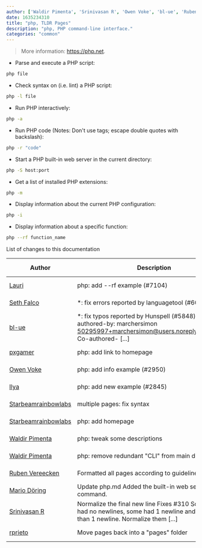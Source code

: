 ```yaml
---
author: ['Waldir Pimenta', 'Srinivasan R', 'Owen Voke', 'bl-ue', 'Ruben Vereecken', 'pxgamer', 'Mario Döring', 'Lauri', 'Ilya', 'rprieto', 'Seth Falco', 'Starbeamrainbowlabs']
date: 1635234310
title: "php, TLDR Pages"
description: "php, PHP command-line interface."
categories: "common"
---
```

> More information: <https://php.net>.

- Parse and execute a PHP script:

```bash
php file
```

- Check syntax on (i.e. lint) a PHP script:

```bash
php -l file
```

- Run PHP interactively:

```bash
php -a
```

- Run PHP code (Notes: Don't use <? ?> tags; escape double quotes with backslash):

```bash
php -r "code"
```

- Start a PHP built-in web server in the current directory:

```bash
php -S host:port
```

- Get a list of installed PHP extensions:

```bash
php -m
```

- Display information about the current PHP configuration:

```bash
php -i
```

- Display information about a specific function:

```bash
php --rf function_name
```
List of changes to this documentation


Author | Description | ISO 8601 Date | GitHub link
------|-----|-----|-----
[Lauri](mailto:laurilaks@protonmail.com) | php: add --rf example (#7104) | 2021-10-26T09:45:10 | [41bcf9610f8b](https://github.com/tldr-pages/tldr/commit/41bcf9610f8b3c134cd58ee62ecb92c0b2db441f)
[Seth Falco](mailto:seth@falco.fun) | *: fix errors reported by languagetool (#6069) | 2021-08-15T19:59:09 | [3e4c519004a4](https://github.com/tldr-pages/tldr/commit/3e4c519004a471c861cdc609fd7239ee3355671c)
[bl-ue](mailto:54780737+bl-ue@users.noreply.github.com) | *: fix typos reported by Hunspell (#5848) Co-authored-by: marchersimon <50295997+marchersimon@users.noreply.github.com> Co-authored- [...] | 2021-05-20T22:13:41 | [8ebd171d6f00](https://github.com/tldr-pages/tldr/commit/8ebd171d6f001698709fefc02b1fd5cc9f3a99c4)
[pxgamer](mailto:owzie123@gmail.com) | php: add link to homepage | 2019-05-31T20:47:40 | [137d159b9d4b](https://github.com/tldr-pages/tldr/commit/137d159b9d4be3d2b829439f577ac1548d9e61e4)
[Owen Voke](mailto:owzie123@gmail.com) | php: add info example (#2950) | 2019-04-28T14:05:08 | [d8eeb6f8567d](https://github.com/tldr-pages/tldr/commit/d8eeb6f8567def62e67816cf287b361da007addc)
[Ilya](mailto:slash3b@gmail.com) | php: add new example (#2845) | 2019-03-23T23:17:46 | [3356ff287913](https://github.com/tldr-pages/tldr/commit/3356ff28791318cf411fed6767faf8f4f681acc2)
[Starbeamrainbowlabs](mailto:sbrl@starbeamrainbowlabs.com) | multiple pages: fix syntax | 2019-02-03T01:28:36 | [334c0b4fa3ea](https://github.com/tldr-pages/tldr/commit/334c0b4fa3ea6f24c50d62061db9075125cc608b)
[Starbeamrainbowlabs](mailto:sbrl@starbeamrainbowlabs.com) | php: add homepage | 2019-02-03T01:28:36 | [820c9037b497](https://github.com/tldr-pages/tldr/commit/820c9037b4974958f01ebad15cfc42b3cbc8baa1)
[Waldir Pimenta](mailto:waldyrious@gmail.com) | php: tweak some descriptions | 2016-11-05T19:59:21 | [39f27492c7c7](https://github.com/tldr-pages/tldr/commit/39f27492c7c72de961cf96b1dca2568eadb2a783)
[Waldir Pimenta](mailto:waldyrious@gmail.com) | php: remove redundant "CLI" from main description | 2016-11-05T19:55:29 | [11f2cb2037f6](https://github.com/tldr-pages/tldr/commit/11f2cb2037f62e8c2237a424635043fee0b43898)
[Ruben Vereecken](mailto:rubenvereecken@gmail.com) | Formatted all pages according to guidelines. | 2016-01-08T09:38:59 | [066582e8eab5](https://github.com/tldr-pages/tldr/commit/066582e8eab57bce9861cc8d379e158d61f1cc95)
[Mario Döring](mailto:deluna.yy@gmail.com) | Update php.md Added the built-in web server command. | 2015-12-28T14:30:32 | [e9ed9b511058](https://github.com/tldr-pages/tldr/commit/e9ed9b5110582db7c32dbfc32e30ef9bd1a09643)
[Srinivasan R](mailto:srinivasanr@gmail.com) | Normalize the final new line Fixes #310 Some files had no newlines, some had 1 newline and some more than 1 newline. Normalize them [...] | 2015-10-28T09:33:06 | [e4114fa6cce7](https://github.com/tldr-pages/tldr/commit/e4114fa6cce7339425809afef817b06e872d7ca7)
[rprieto](mailto:choicesmade@gmail.com) | Move pages back into a "pages" folder | 2014-03-04T13:28:29 | [f00bf64426a7](https://github.com/tldr-pages/tldr/commit/f00bf64426a792ee3aac792f9c0aec3f8b1eaa7d)

